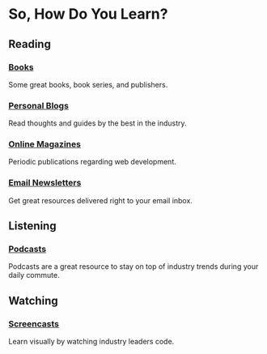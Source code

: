 # So, How Do You Learn?

## Reading
### [Books](/book)
Some great books, book series, and publishers.
### [Personal Blogs](/personal-blog)
Read thoughts and guides by the best in the industry.
### [Online Magazines](/magazine)
Periodic publications regarding web development.
### [Email Newsletters](/newsletter)
Get great resources delivered right to your email inbox.

## Listening
### [Podcasts](/podcast)
Podcasts are a great resource to stay on top of industry trends during your daily commute.

## Watching
### [Screencasts](/screencast)
Learn visually by watching industry leaders code.
